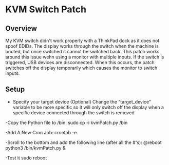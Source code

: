 # KVM Switch Patch

## Overview
My KVM switch didn't work properly with a ThinkPad dock as it does not spoof EDIDs. The display works through the switch when the machine is booted, but once switched it cannot be switched back. This patch works around this issue wehn using a monitor with multiple inputs. If the switch is triggered, USB devices are disconnected. When this occurs, the patch switches off the display temporarily which causes the monitor to switch inputs.


## Setup
- Specify your target device (Optional)
Change the "target_device" variable to be more specific so it will only switch off the display when a specific device connected through the switch is removed

-Copy the Python file to /bin:
sudo cp -i kvmPatch.py /bin

-Add A New Cron Job:
crontab -e

-Scroll to the bottom and add the following line (after all the #'s):
@reboot python3 /bin/kvmPatch.py &

-Test it
sudo reboot
